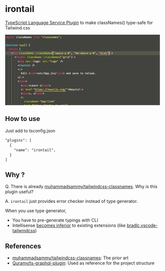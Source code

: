 # irontail

[TypeScript Language Service Plugin](https://github.com/microsoft/TypeScript/wiki/Using-the-Language-Service-API) to make classNames()  type-safe for Tailwind.css

![PoC](demo.gif)

## How to use

Just add to tsconfig.json

```
"plugins": [
  {
    "name": "irontail",
  }
]
```

## Why ?

Q. There is already [muhammadsammy/tailwindcss-classnames](https://github.com/muhammadsammy/tailwindcss-classnames). Why is this plugin useful?

A.
`irontail` just provides error checker instead of type generator.

When you use type generator,

- You have to pre-generate typings with CLI
- Intellisense [becomes inferior](https://twitter.com/f_subal/status/1292106949161414656) to existing extensions (like [bradlc.vscode-tailwindcss](https://marketplace.visualstudio.com/items?itemName=bradlc.vscode-tailwindcss))

## References

- [muhammadsammy/tailwindcss-classnames](https://github.com/muhammadsammy/tailwindcss-classnames): The prior art
- [Quramy/ts-graphql-plugin](https://github.com/Quramy/ts-graphql-plugin): Used as reference for the project structure
